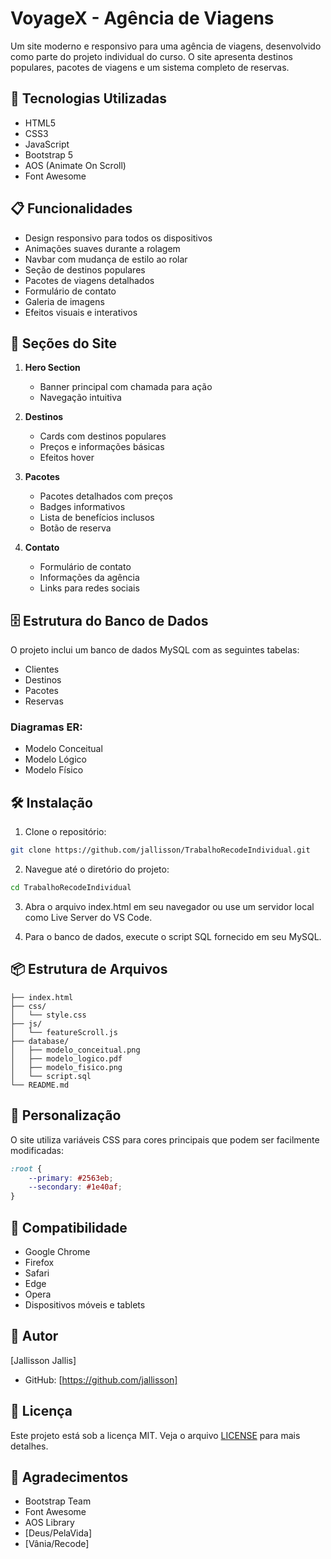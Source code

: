 # VoyageX - Agência de Viagens

Um site moderno e responsivo para uma agência de viagens, desenvolvido como parte do projeto individual do curso. O site apresenta destinos populares, pacotes de viagens e um sistema completo de reservas.

## 🚀 Tecnologias Utilizadas

- HTML5
- CSS3
- JavaScript
- Bootstrap 5
- AOS (Animate On Scroll)
- Font Awesome

## 📋 Funcionalidades

- Design responsivo para todos os dispositivos
- Animações suaves durante a rolagem
- Navbar com mudança de estilo ao rolar
- Seção de destinos populares
- Pacotes de viagens detalhados
- Formulário de contato
- Galeria de imagens
- Efeitos visuais e interativos

## 🎯 Seções do Site

1. **Hero Section**
   - Banner principal com chamada para ação
   - Navegação intuitiva

2. **Destinos**
   - Cards com destinos populares
   - Preços e informações básicas
   - Efeitos hover

3. **Pacotes**
   - Pacotes detalhados com preços
   - Badges informativos
   - Lista de benefícios inclusos
   - Botão de reserva

4. **Contato**
   - Formulário de contato
   - Informações da agência
   - Links para redes sociais

## 🗄️ Estrutura do Banco de Dados

O projeto inclui um banco de dados MySQL com as seguintes tabelas:

- Clientes
- Destinos
- Pacotes
- Reservas

### Diagramas ER:
- Modelo Conceitual
- Modelo Lógico
- Modelo Físico

## 🛠️ Instalação

1. Clone o repositório:
```bash
git clone https://github.com/jallisson/TrabalhoRecodeIndividual.git
```

2. Navegue até o diretório do projeto:
```bash
cd TrabalhoRecodeIndividual
```

3. Abra o arquivo index.html em seu navegador ou use um servidor local como Live Server do VS Code.

4. Para o banco de dados, execute o script SQL fornecido em seu MySQL.

## 📦 Estrutura de Arquivos

```
├── index.html
├── css/
│   └── style.css
├── js/
│   └── featureScroll.js
├── database/
│   ├── modelo_conceitual.png
│   ├── modelo_logico.pdf
│   ├── modelo_fisico.png
│   └── script.sql
└── README.md
```

## 🎨 Personalização

O site utiliza variáveis CSS para cores principais que podem ser facilmente modificadas:

```css
:root {
    --primary: #2563eb;
    --secondary: #1e40af;
}
```

## 📱 Compatibilidade

- Google Chrome
- Firefox
- Safari
- Edge
- Opera
- Dispositivos móveis e tablets

## 👤 Autor

[Jallisson Jallis]

- GitHub: [https://github.com/jallisson]

## 📄 Licença

Este projeto está sob a licença MIT. Veja o arquivo [LICENSE](LICENSE) para mais detalhes.

## 🎁 Agradecimentos

- Bootstrap Team
- Font Awesome
- AOS Library
- [Deus/PelaVida]
- [Vânia/Recode]